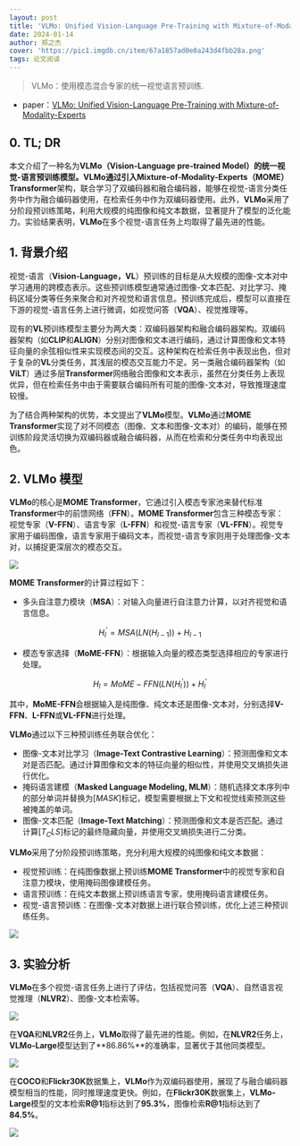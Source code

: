 ```yaml
---
layout: post
title: 'VLMo: Unified Vision-Language Pre-Training with Mixture-of-Modality-Experts'
date: 2024-01-14
author: 郑之杰
cover: 'https://pic1.imgdb.cn/item/67a1857ad0e0a243d4fbb28a.png'
tags: 论文阅读
---
```


> VLMo：使用模态混合专家的统一视觉语言预训练.

- paper：[VLMo: Unified Vision-Language Pre-Training with Mixture-of-Modality-Experts](https://arxiv.org/abs/2111.02358)

## 0. TL; DR

本文介绍了一种名为**VLMo（Vision-Language pre-trained Model）**的统一视觉-语言预训练模型。**VLMo**通过引入**Mixture-of-Modality-Experts（MOME）Transformer**架构，联合学习了双编码器和融合编码器，能够在视觉-语言分类任务中作为融合编码器使用，在检索任务中作为双编码器使用。此外，**VLMo**采用了分阶段预训练策略，利用大规模的纯图像和纯文本数据，显著提升了模型的泛化能力。实验结果表明，**VLMo**在多个视觉-语言任务上均取得了最先进的性能。

## 1. 背景介绍

视觉-语言（**Vision-Language，VL**）预训练的目标是从大规模的图像-文本对中学习通用的跨模态表示。这些预训练模型通常通过图像-文本匹配、对比学习、掩码区域分类等任务来聚合和对齐视觉和语言信息。预训练完成后，模型可以直接在下游的视觉-语言任务上进行微调，如视觉问答（**VQA**）、视觉推理等。

现有的**VL**预训练模型主要分为两大类：双编码器架构和融合编码器架构。双编码器架构（如**CLIP**和**ALIGN**）分别对图像和文本进行编码，通过计算图像和文本特征向量的余弦相似性来实现模态间的交互。这种架构在检索任务中表现出色，但对于复杂的**VL**分类任务，其浅层的模态交互能力不足。另一类融合编码器架构（如**ViLT**）通过多层**Transformer**网络融合图像和文本表示，虽然在分类任务上表现优异，但在检索任务中由于需要联合编码所有可能的图像-文本对，导致推理速度较慢。

为了结合两种架构的优势，本文提出了**VLMo**模型。**VLMo**通过**MOME Transformer**实现了对不同模态（图像、文本和图像-文本对）的编码，能够在预训练阶段灵活切换为双编码器或融合编码器，从而在检索和分类任务中均表现出色。

## 2. VLMo 模型

**VLMo**的核心是**MOME Transformer**，它通过引入模态专家池来替代标准**Transformer**中的前馈网络（**FFN**）。**MOME Transformer**包含三种模态专家：视觉专家（**V-FFN**）、语言专家（**L-FFN**）和视觉-语言专家（**VL-FFN**）。视觉专家用于编码图像，语言专家用于编码文本，而视觉-语言专家则用于处理图像-文本对，以捕捉更深层次的模态交互。

![](https://pic1.imgdb.cn/item/67a1891dd0e0a243d4fbba48.png)

**MOME Transformer**的计算过程如下：
- 多头自注意力模块（**MSA**）：对输入向量进行自注意力计算，以对齐视觉和语言信息。

$$
H_l^′=MSA(LN(H_{l-1}))+H_{l-1}
$$

- 模态专家选择（**MoME-FFN**）：根据输入向量的模态类型选择相应的专家进行处理。

$$
H_l=MoME-FFN(LN(H_l^′))+H_l^′
$$

 
其中，**MoME-FFN**会根据输入是纯图像、纯文本还是图像-文本对，分别选择**V-FFN**、**L-FFN**或**VL-FFN**进行处理。

**VLMo**通过以下三种预训练任务联合优化：
- 图像-文本对比学习（**Image-Text Contrastive Learning**）：预测图像和文本对是否匹配。通过计算图像和文本的特征向量的相似性，并使用交叉熵损失进行优化。
- 掩码语言建模（**Masked Language Modeling, MLM**）：随机选择文本序列中的部分单词并替换为$[MASK]$标记，模型需要根据上下文和视觉线索预测这些被掩盖的单词。
- 图像-文本匹配（**Image-Text Matching**）：预测图像和文本是否匹配。通过计算$[T_CLS]$标记的最终隐藏向量，并使用交叉熵损失进行二分类。

**VLMo**采用了分阶段预训练策略，充分利用大规模的纯图像和纯文本数据：
- 视觉预训练：在纯图像数据上预训练**MOME Transformer**中的视觉专家和自注意力模块，使用掩码图像建模任务。
- 语言预训练：在纯文本数据上预训练语言专家，使用掩码语言建模任务。
- 视觉-语言预训练：在图像-文本对数据上进行联合预训练，优化上述三种预训练任务。

![](https://pic1.imgdb.cn/item/67a18a28d0e0a243d4fbbc30.png)


## 3. 实验分析

**VLMo**在多个视觉-语言任务上进行了评估，包括视觉问答（**VQA**）、自然语言视觉推理（**NLVR2**）、图像-文本检索等。

![](https://pic1.imgdb.cn/item/67a18ae8d0e0a243d4fbbd8e.png)

在**VQA**和**NLVR2**任务上，**VLMo**取得了最先进的性能。例如，在**NLVR2**任务上，**VLMo-Large**模型达到了**86.86%**的准确率，显著优于其他同类模型。

![](https://pic1.imgdb.cn/item/67a18b17d0e0a243d4fbbdd4.png)

在**COCO**和**Flickr30K**数据集上，**VLMo**作为双编码器使用，展现了与融合编码器模型相当的性能，同时推理速度更快。例如，在**Flickr30K**数据集上，**VLMo-Large**模型的文本检索**R@1**指标达到了**95.3%**，图像检索**R@1**指标达到了**84.5%**。

![](https://pic1.imgdb.cn/item/67a18b62d0e0a243d4fbbe44.png)